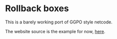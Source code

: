 # Rollback boxes

This is a barely working port of GGPO style netcode.

The website source is the example for now, [here](./client/src/rollback/example).
